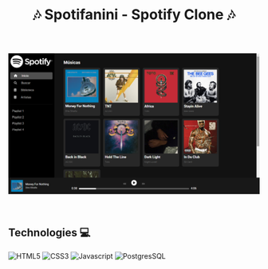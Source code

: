 <h1 align="center">🎶 Spotifanini - Spotify Clone 🎶</h1>
<div align="center" style="margin: 60px 0;">
  <img src="/web/resources/images/print-index.png">
</div>

## Technologies 💻

![HTML5](https://img.shields.io/badge/HTML5-E34F26?style=for-the-badge&logo=html5&logoColor=white)
![CSS3](https://img.shields.io/badge/CSS3-1572B6?style=for-the-badge&logo=css3&logoColor=white)
![Javascript](https://img.shields.io/badge/JavaScript-F7DF1E?style=for-the-badge&logo=javascript&logoColor=black)
![PostgresSQL](https://img.shields.io/badge/PostgreSQL-316192?style=for-the-badge&logo=postgresql&logoColor=white)
